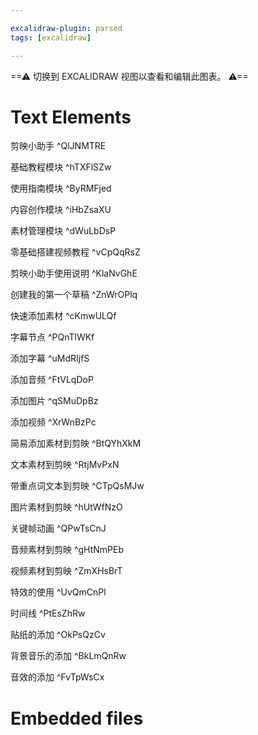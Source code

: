 ```yaml
---

excalidraw-plugin: parsed
tags: [excalidraw]

---
```

==⚠  切换到 EXCALIDRAW 视图以查看和编辑此图表。 ⚠==


# Text Elements
剪映小助手 ^QlJNMTRE

基础教程模块 ^hTXFlSZw

使用指南模块 ^ByRMFjed

内容创作模块 ^iHbZsaXU

素材管理模块 ^dWuLbDsP

零基础搭建视频教程 ^vCpQqRsZ

剪映小助手使用说明 ^KlaNvGhE

创建我的第一个草稿 ^ZnWrOPlq

快速添加素材 ^cKmwULQf

字幕节点 ^PQnTlWKf

添加字幕 ^uMdRIjfS

添加音频 ^FtVLqDoP

添加图片 ^qSMuDpBz

添加视频 ^XrWnBzPc

简易添加素材到剪映 ^BtQYhXkM

文本素材到剪映 ^RtjMvPxN

带重点词文本到剪映 ^CTpQsMJw

图片素材到剪映 ^hUtWfNzO

关键帧动画 ^QPwTsCnJ

音频素材到剪映 ^gHtNmPEb

视频素材到剪映 ^ZmXHsBrT

特效的使用 ^UvQmCnPl

时间线 ^PtEsZhRw

贴纸的添加 ^OkPsQzCv

背景音乐的添加 ^BkLmQnRw

音效的添加 ^FvTpWsCx

# Embedded files 